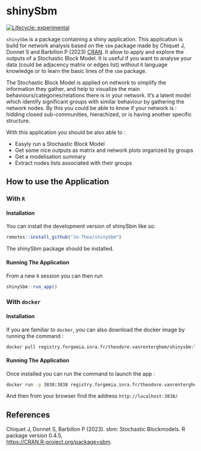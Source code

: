 
<!-- README.md is generated from README.Rmd. Please edit that file -->

# shinySbm

<!-- badges: start -->

[![Lifecycle:
experimental](https://img.shields.io/badge/lifecycle-experimental-orange.svg)](https://lifecycle.r-lib.org/articles/stages.html#experimental)
<!-- badges: end -->

`shinySbm` is a package containing a shiny application. This application
is build for network analysis based on the `sbm` package made by Chiquet
J, Donnet S and Barbillon P (2023)
[CRAN](https://CRAN.R-project.org/package=sbm). It allow to apply and
explore the outputs of a Stochastic Block Model. It is useful if you
want to analyse your data (could be adjacency matrix or edges list)
without `R` language knowledge or to learn the basic lines of the `sbm`
package.

The Stochastic Block Model is applied on network to simplify the
information they gather, and help to visualize the main
behaviours/categories/relations there is in your network. It’s a latent
model which identify significant groups with similar behaviour by
gathering the network nodes. By this you could be able to know if your
network is : hidding closed sub-communities, hierachized, or is having
another specific structure.

With this application you should be also able to :

- Easyly run a Stochastic Block Model
- Get some nice outputs as matrix and network plots organized by groups
- Get a modelisation summary
- Extract nodes lists associated with their groups

## How to use the Application

### With `R`

#### Installation

You can install the development version of shinySbm like so:

``` r
remotes::install_github("Jo-Theo/shinySbm")
```

The shinySbm package should be installed.

#### Running The Application

From a new `R` session you can then run

``` r
shinySbm::run_app()
```

### With `docker`

#### Installation

If you are familiar to `docker`, you can also download the docker image
by running the command :

``` bash
docker pull registry.forgemia.inra.fr/theodore.vanrenterghem/shinysbm:latest
```

#### Running The Application

Once installed you can run the command to launch the app :

``` bash
docker run -p 3838:3838 registry.forgemia.inra.fr/theodore.vanrenterghem/shinysbm:latest
```

And then from your browser find the address `http://localhost:3838/`

## References

Chiquet J, Donnet S, Barbillon P (2023). sbm: Stochastic Blockmodels. R
package version 0.4.5,  
<https://CRAN.R-project.org/package=sbm>.
